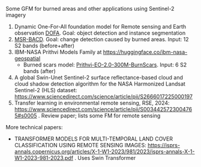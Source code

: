 Some GFM for burned areas and other applications using Sentinel-2 imagery
1. Dynamic One-For-All foundation model for Remote sensing and Earth observation [DOFA](https://github.com/zhu-xlab/DOFA/blob/master/README.md). Goal: object detection and instance segmentation
2. [MSR-BACD](https://zenodo.org/records/15336666). Goal: change detection caused by burned areas. Input: 12 S2 bands (before+after)
3. IBM-NASA Prithvi Models Family at https://huggingface.co/ibm-nasa-geospatial
   - Burned scars model: [Prithvi-EO-2.0-300M-BurnScars](https://huggingface.co/ibm-nasa-geospatial/Prithvi-EO-2.0-300M-BurnScars). Input: 6 S2 bands (after)
4. A global Swin-Unet Sentinel-2 surface reflectance-based cloud and cloud shadow detection algorithm for the NASA Harmonized Landsat Sentinel-2 (HLS) dataset: https://www.sciencedirect.com/science/article/pii/S2666017225000197
6. Transfer learning in environmental remote sensing, RSE, 2024: https://www.sciencedirect.com/science/article/pii/S0034425723004765#s0005 . Review paper; lists some FM for remote sensing

More technical papers:
- TRANSFORMER MODELS FOR MULTI-TEMPORAL LAND COVER CLASSIFICATION USING REMOTE SENSING IMAGES: https://isprs-annals.copernicus.org/articles/X-1-W1-2023/981/2023/isprs-annals-X-1-W1-2023-981-2023.pdf . Uses Swin Transformer

